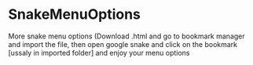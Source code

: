 # SnakeMenuOptions
More snake menu options 
(Download .html and go to bookmark manager and import the file, then open google snake and click on the bookmark [ussaly in imported folder] and enjoy your menu options
